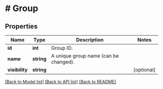 # # Group

## Properties

Name | Type | Description | Notes
------------ | ------------- | ------------- | -------------
**id** | **int** | Group ID. |
**name** | **string** | A unique group name (can be changed). |
**visibility** | **string** |  | [optional]

[[Back to Model list]](../../README.md#models) [[Back to API list]](../../README.md#endpoints) [[Back to README]](../../README.md)

